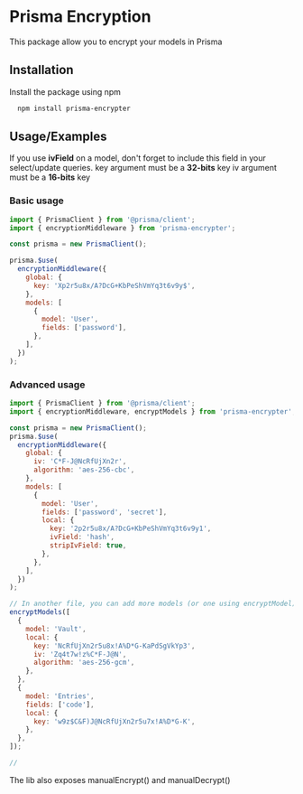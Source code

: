 # Prisma Encryption

This package allow you to encrypt your models in Prisma

## Installation

Install the package using npm

```bash
  npm install prisma-encrypter
```

## Usage/Examples

If you use **ivField** on a model, don't forget to include this field in your select/update queries.
key argument must be a **32-bits** key
iv argument must be a **16-bits** key

### Basic usage

```javascript
import { PrismaClient } from '@prisma/client';
import { encryptionMiddleware } from 'prisma-encrypter';

const prisma = new PrismaClient();

prisma.$use(
  encryptionMiddleware({
    global: {
      key: 'Xp2r5u8x/A?DcG+KbPeShVmYq3t6v9y$',
    },
    models: [
      {
        model: 'User',
        fields: ['password'],
      },
    ],
  })
);
```

### Advanced usage

```javascript
import { PrismaClient } from '@prisma/client';
import { encryptionMiddleware, encryptModels } from 'prisma-encrypter';

const prisma = new PrismaClient();
prisma.$use(
  encryptionMiddleware({
    global: {
      iv: 'C*F-J@NcRfUjXn2r',
      algorithm: 'aes-256-cbc',
    },
    models: [
      {
        model: 'User',
        fields: ['password', 'secret'],
        local: {
          key: '2p2r5u8x/A?DcG+KbPeShVmYq3t6v9y1',
          ivField: 'hash',
          stripIvField: true,
        },
      },
    ],
  })
);

// In another file, you can add more models (or one using encryptModel).
encryptModels([
  {
    model: 'Vault',
    local: {
      key: 'NcRfUjXn2r5u8x!A%D*G-KaPdSgVkYp3',
      iv: 'Zq4t7w!z%C*F-J@N',
      algorithm: 'aes-256-gcm',
    },
  },
  {
    model: 'Entries',
    fields: ['code'],
    local: {
      key: 'w9z$C&F)J@NcRfUjXn2r5u7x!A%D*G-K',
    },
  },
]);

//
```

The lib also exposes manualEncrypt() and manualDecrypt()
